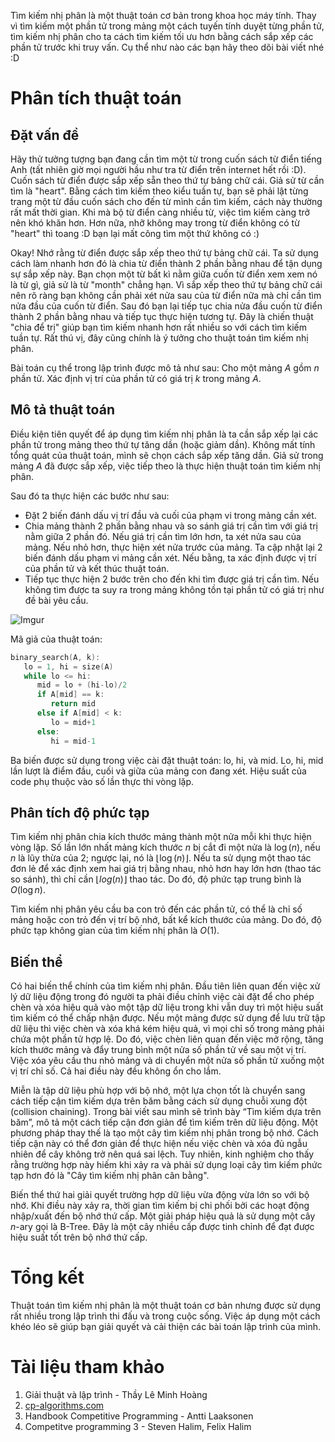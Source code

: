 Tìm kiếm nhị phân là một thuật toán cơ bản trong khoa học máy tính. Thay vì tìm kiếm một phần tử trong mảng một cách tuyến tính duyệt từng phần tử, tìm kiếm nhị phân cho ta cách tìm kiếm tối ưu hơn bằng cách sắp xếp các phần tử trước khi truy vấn. Cụ thể như nào các bạn hãy theo dõi bài viết nhé :D 

# Phân tích thuật toán

## Đặt vấn đề

Hãy thử tưởng tượng bạn đang cần tìm một từ trong cuốn sách từ điển tiếng Anh (tất nhiên giờ mọi người hầu như tra từ điển trên internet hết rồi :D). Cuốn sách từ điển được sắp xếp sẵn theo thứ tự bảng chữ cái. Giả sử từ cần tìm là "heart". Bằng cách tìm kiếm theo kiểu tuần tự, bạn sẽ phải lật từng trang một từ đầu cuốn sách cho đến từ mình cần tìm kiếm, cách này thường rất mất thời gian. Khi mà bộ từ điển càng nhiều từ, việc tìm kiếm càng trở nên khó khăn hơn. Hơn nữa, nhỡ không may trong từ điển không có từ "heart" thì toang :D bạn lại mất công tìm một thứ không có :) 

Okay! Nhớ rằng từ điển được sắp xếp theo thứ tự bảng chữ cái. Ta sử dụng cách làm nhanh hơn đó là chia từ điển thành 2 phần bằng nhau để tận dụng sự sắp xếp này. Bạn chọn một từ bất kì nằm giữa cuốn từ điển xem xem nó là từ gì, giả sử là từ "month" chẳng hạn. Vì sắp xếp theo thứ tự bảng chữ cái nên rõ ràng bạn không cần phải xét nửa sau của từ điển nữa mà chỉ cần tìm nửa đầu của cuốn từ điển. Sau đó bạn lại tiếp tục chia nửa đầu cuốn từ điển thành 2 phần bằng nhau và tiếp tục thực hiện tương tự. Đây là chiến thuật "chia để trị" giúp bạn tìm kiếm nhanh hơn rất nhiều so với cách tìm kiếm tuần tự. Rất thú vị, đây cũng chính là ý tưởng cho thuật toán tìm kiếm nhị phân.

Bài toán cụ thể trong lập trình được mô tả như sau: Cho một mảng $A$ gồm $n$ phần tử. Xác định vị trí của phần tử có giá trị $k$ trong mảng $A$.  

## Mô tả thuật toán

Điều kiện tiên quyết để áp dụng tìm kiếm nhị phân là ta cần sắp xếp lại các phần tử trong mảng theo thứ tự tăng dần (hoặc giảm dần). Không mất tính tổng quát của thuật toán, mình sẽ chọn cách sắp xếp tăng dần. Giả sử trong mảng $A$ đã được sắp xếp, việc tiếp theo là thực hiện thuật toán tìm kiếm nhị phân.

Sau đó ta thực hiện các bước như sau: 
- Đặt 2 biến đánh dấu vị trí đầu và cuối của phạm vi trong mảng cần xét.
- Chia mảng thành 2 phần bằng nhau và so sánh giá trị cần tìm với giá trị nằm giữa 2 phần đó. Nếu giá trị cần tìm lớn hơn, ta xét nửa sau của mảng. Nếu nhỏ hơn, thực hiện xét nửa trước của mảng. Ta cập nhật lại 2 biến đánh dấu phạm vi mảng cần xét. Nếu bằng, ta xác định được vị trí của phần tử và kết thúc thuật toán.
- Tiếp tục thực hiện 2 bước trên cho đến khi tìm được giá trị cần tìm. Nếu không tìm được ta suy ra trong mảng không tồn tại phần tử có giá trị như đề bài yêu cầu.

![Imgur](https://imgur.com/My2AxwS.png)

Mã giả của thuật toán:

```cpp
binary_search(A, k):
   lo = 1, hi = size(A)
   while lo <= hi:
      mid = lo + (hi-lo)/2
      if A[mid] == k:
         return mid            
      else if A[mid] < k: 
         lo = mid+1
      else:
         hi = mid-1
```
Ba biến được sử dụng trong việc cài đặt thuật toán: lo, hi, và mid. Lo, hi, mid lần lượt là điểm đầu, cuối và giữa của mảng con đang xét. Hiệu suất của code phụ thuộc vào số lần thực thi vòng lặp.

## Phân tích độ phức tạp

Tìm kiếm nhị phân chia kích thước mảng thành một nửa mỗi khi thực hiện vòng lặp. Số lần lớn nhất mảng kích thước $n$ bị cắt đi một nửa là $\log (n)$, nếu $n$ là lũy thừa của 2; ngược lại, nó là $\lfloor \log (n) \rfloor$. Nếu ta sử dụng một thao tác đơn lẻ để xác định xem hai giá trị bằng nhau, nhỏ hơn hay lớn hơn (thao tác so sánh), thì chỉ cần $\lfloor log (n) \rfloor$  thao tác. Do đó, độ phức tạp trung bình là $O (\log n)$.

Tìm kiếm nhị phân yêu cầu ba con trỏ đến các phần tử, có thể là chỉ số mảng hoặc con trỏ đến vị trí bộ nhớ, bất kể kích thước của mảng. Do đó, độ phức tạp không gian của tìm kiếm nhị phân là $O(1)$.

## Biến thể

Có hai biến thể chính của tìm kiếm nhị phân. Đầu tiên liên quan đến việc xử lý dữ liệu động trong đó người ta phải điều chỉnh việc cài đặt để cho phép chèn và xóa hiệu quả vào một tập dữ liệu trong khi vẫn duy trì một hiệu suất tìm kiếm có thể chấp nhận được. Nếu một mảng được sử dụng để lưu trữ tập dữ liệu thì việc chèn và xóa khá kém hiệu quả, vì mọi chỉ số trong mảng phải chứa một phần tử hợp lệ. Do đó, việc chèn liên quan đến việc mở rộng, tăng kích thước mảng và đẩy trung bình một nửa số phần tử về sau một vị trí. Việc xóa yêu cầu thu nhỏ mảng và di chuyển một nửa số phần tử xuống một vị trí chỉ số. Cả hai điều này đều không ổn cho lắm.

Miễn là tập dữ liệu phù hợp với bộ nhớ, một lựa chọn tốt là chuyển sang cách tiếp cận tìm kiếm dựa trên băm bằng cách sử dụng chuỗi xung đột (collision chaining). Trong bài viết sau mình sẽ trình bày “Tìm kiếm dựa trên băm”, mô tả một cách tiếp cận đơn giản để tìm kiếm trên dữ liệu động. Một phương pháp thay thế là tạo một cây tìm kiếm nhị phân trong bộ nhớ. Cách tiếp cận này có thể đơn giản để thực hiện nếu việc chèn và xóa đủ ngẫu nhiên để cây không trở nên quá sai lệch. Tuy nhiên, kinh nghiệm cho thấy rằng trường hợp này hiếm khi xảy ra và phải sử dụng loại cây tìm kiếm phức tạp hơn đó là "Cây tìm kiếm nhị phân cân bằng". 

Biến thể thứ hai giải quyết trường hợp dữ liệu vừa động vừa lớn so với bộ nhớ. Khi điều này xảy ra, thời gian tìm kiếm bị chi phối bởi các hoạt động nhập/xuất đến bộ nhớ thứ cấp. Một giải pháp hiệu quả là sử dụng một cây $n$-ary gọi là B-Tree. Đây là một cây nhiều cấp được tinh chỉnh để đạt được hiệu suất tốt trên bộ nhớ thứ cấp. 

# Tổng kết

Thuật toán tìm kiếm nhị phân là một thuật toán cơ bản nhưng được sử dụng rất nhiều trong lập trình thi đấu và trong cuộc sống. Việc áp dụng một cách khéo léo sẽ giúp bạn giải quyết và cải thiện các bài toán lập trình của mình.

# Tài liệu tham khảo

1. Giải thuật và lập trình - Thầy Lê Minh Hoàng
2. [cp-algorithms.com](https://cp-algorithms.com/)
3. Handbook Competitive Programming - Antti Laaksonen
4. Competitve programming 3 - Steven Halim, Felix Halim